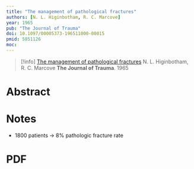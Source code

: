 ```yaml
---
title: "The management of pathological fractures"
authors: [N. L. Higinbotham, R. C. Marcove]
year: 1965
pub: "The Journal of Trauma"
doi: 10.1097/00005373-196511000-00015
pmid: 5851126
moc: 
---
```

>[!info]
[The management of pathological fractures](https://pubmed.ncbi.nlm.nih.gov/5851126/)
N. L. Higinbotham, R. C. Marcove
**The Journal of Trauma**. 1965

# Abstract


# Notes
- 1800 patients -> 8% pathologic fracture rate

# PDF
